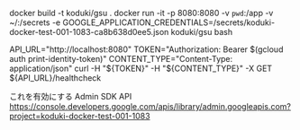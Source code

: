 docker build -t koduki/gsu .
docker run -it -p 8080:8080 -v `pwd`:/app -v ~/:/secrets -e GOOGLE_APPLICATION_CREDENTIALS=/secrets/koduki-docker-test-001-1083-ca8b638d0ee5.json koduki/gsu bash

API_URL="http://localhost:8080"
TOKEN="Authorization: Bearer $(gcloud auth print-identity-token)"
CONTENT_TYPE="Content-Type: application/json"
curl -H "${TOKEN}" -H "${CONTENT_TYPE}" -X GET ${API_URL}/healthcheck

これを有効にする
Admin SDK API
https://console.developers.google.com/apis/library/admin.googleapis.com?project=koduki-docker-test-001-1083